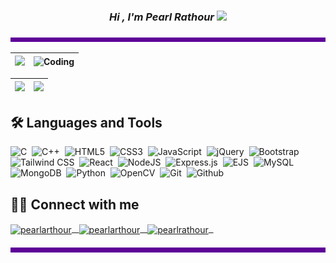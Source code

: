 <h3 align="center">
	<i><b> Hi , I'm Pearl Rathour </b></i>
	<img src="https://media.giphy.com/media/VgCDAzcKvsR6OM0uWg/giphy.gif" width="50" />
<!-- 	<img src="https://media.giphy.com/media/7j2hfyeVcDtf2/giphy.gif" width="50" /> -->
</h3>

 ![Alt text of image](<bar.png>)

|<img src="https://github-readme-stats.vercel.app/api/top-langs/?username=pearlrathour&hide=TeX&layout=compact&theme=midnight-purple&&hide_border=false&&count_private=true"/>|<img src="https://media1.giphy.com/media/RbDKaczqWovIugyJmW/giphy.gif?cid=ecf05e47p7mj9h7j8gvv6ebjef2ywd7dlyf4nfepr2fczll7&rid=giphy.gif&ct=g" alt="Coding" width="200">|
|---|---|

|<img src="https://github-readme-stats.vercel.app/api?username=pearlrathour&&show_icons=true&&hide_border=false&&theme=midnight-purple&&count_private=true"/>|<img src="https://github-readme-streak-stats.herokuapp.com/?user=pearlrathour&&theme=midnight-purple&&hide_border=false&&show_icons=true"/>|
|---|---|

<h2 align="left"> 🛠 Languages and Tools </h2>

![C](https://img.shields.io/badge/c-black.svg?style=for-the-badge&logo=c&logoColor=white)&nbsp;
![C++](https://img.shields.io/badge/c++-black.svg?style=for-the-badge&logo=c%2B%2B&logoColor=white)&nbsp;
![HTML5](https://img.shields.io/badge/html5-black.svg?style=for-the-badge&logo=html5&logoColor=23E34F26)&nbsp;
![CSS3](https://img.shields.io/badge/css3-black.svg?style=for-the-badge&logo=css3&logoColor=%231572B6)&nbsp;
![JavaScript](https://img.shields.io/badge/javascript-black.svg?style=for-the-badge&logo=javascript&logoColor=%23F7DF1E)&nbsp;
![jQuery](https://img.shields.io/badge/jquery-black.svg?style=for-the-badge&logo=jquery&logoColor=%230769AD)&nbsp;
![Bootstrap](https://img.shields.io/badge/bootstrap-black.svg?style=for-the-badge&logo=bootstrap&logoColor=238511FA)&nbsp;
![Tailwind CSS](https://img.shields.io/badge/-TailwindCSS-black?&style=for-the-badge&logo=tailwindcss&logoColor=white)&nbsp;
![React](https://img.shields.io/badge/react-black.svg?style=for-the-badge&logo=react&logoColor=%2361DAFB)&nbsp;
![NodeJS](https://img.shields.io/badge/node.js-black?style=for-the-badge&logo=node.js&logoColor=6DA55F)&nbsp;
![Express.js](https://img.shields.io/badge/express.js-black.svg?style=for-the-badge&logo=express&logoColor=%2361DAFB)&nbsp;
![EJS](https://img.shields.io/badge/ejs-black.svg?style=for-the-badge&logo=ejs&logoColor=hotpink)&nbsp;
![MySQL](https://img.shields.io/badge/mysql-black.svg?style=for-the-badge&logo=mysql&logoColor=2300f)&nbsp;
![MongoDB](https://img.shields.io/badge/MongoDB-black.svg?style=for-the-badge&logo=mongodb&logoColor=234ea94b)&nbsp;
![Python](https://img.shields.io/badge/python-black.svg?style=for-the-badge&logo=python&logoColor=%230769AD)&nbsp;
![OpenCV](https://img.shields.io/badge/opencv-black.svg?style=for-the-badge&logo=opencv&logoColor=white)&nbsp;
![Git](https://img.shields.io/badge/git-black.svg?style=for-the-badge&logo=git&logoColor=23F05033)&nbsp;
![Github](https://img.shields.io/badge/github-black.svg?style=for-the-badge&logo=github&logoColor=white)&nbsp;
<br>

<h2 align="left"> 🤝🏻 Connect with me </h2>

 <a  href="https://www.linkedin.com/in/pearlarthour/" target="blank">
 	<img align="center" src="https://img.shields.io/badge/LinkedIn-0077B5?style=for-the-badge&logo=linkedin&logoColor=white&link=https://www.linkedin.com/in/pearlarthour/" alt="pearlarthour" />&nbsp;&nbsp;
 </a>
 <a href="mailto:pearl.rathour33@gmail.com" target="blank">
	 <img align="center" src="https://img.shields.io/badge/-Gmail-c14438?style=for-the-badge&logo=Gmail&logoColor=white&link=mailasbto:pearl.rathour33@gmail.com" alt="pearlarthour" />&nbsp;&nbsp;
 </a>
<a href="https://www.instagram.com/pearlrathour/" target="blank">
	<img align="center" src="https://img.shields.io/badge/-Instagram-DE3859?style=for-the-badge&logo=Instagram&logoColor=white&link" alt="pearlrathour" />&nbsp;&nbsp;
</a>

<!--
### ⚙️ &nbsp;My Competitive Programming Profiles
<p align="center">
	<a href="https://www.codechef.com/users/pearlrathour">
	<img src=https://img.shields.io/badge/codechef-%2300acee.svg?color=1DA1F2&style=for-the-badge&logo=codechef&logoColor=white alt=codechef style="margin-bottom: 5px;" />
	<a href="https://leetcode.com/PearlRathour/">
	<img src=https://img.shields.io/badge/leetcode-%2300acee.svg?color=C13584&style=for-the-badge&logo=leetcode&logoColor=white alt=leetcode style="margin-bottom: 5px;" />
	</a>
	<a href=https://auth.geeksforgeeks.org/user/pearlrathour33/>
	<img src=https://img.shields.io/badge/geeksforgeeks-%2300acee.svg?color=1DA1F2&style=for-the-badge&logo=geeksforgeeks&logoColor=white alt=geeksforgeeks style="margin-bottom: 5px;" />
	</a>
</p> 
-->

 ![Alt text of image](<bar.png>)
